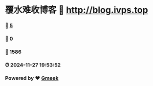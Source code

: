 # 覆水难收博客 :link: http://blog.ivps.top 
### :page_facing_up: [5](http://blog.ivps.top/tag.html) 
### :speech_balloon: 0 
### :hibiscus: 1586 
### :alarm_clock: 2024-11-27 19:53:52 
### Powered by :heart: [Gmeek](https://github.com/Meekdai/Gmeek)
